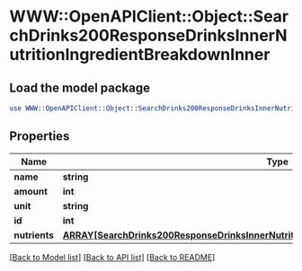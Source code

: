 # WWW::OpenAPIClient::Object::SearchDrinks200ResponseDrinksInnerNutritionIngredientBreakdownInner

## Load the model package
```perl
use WWW::OpenAPIClient::Object::SearchDrinks200ResponseDrinksInnerNutritionIngredientBreakdownInner;
```

## Properties
Name | Type | Description | Notes
------------ | ------------- | ------------- | -------------
**name** | **string** |  | [optional] 
**amount** | **int** |  | [optional] 
**unit** | **string** |  | [optional] 
**id** | **int** |  | [optional] 
**nutrients** | [**ARRAY[SearchDrinks200ResponseDrinksInnerNutritionIngredientBreakdownInnerNutrientsInner]**](SearchDrinks200ResponseDrinksInnerNutritionIngredientBreakdownInnerNutrientsInner.md) |  | [optional] 

[[Back to Model list]](../README.md#documentation-for-models) [[Back to API list]](../README.md#documentation-for-api-endpoints) [[Back to README]](../README.md)


